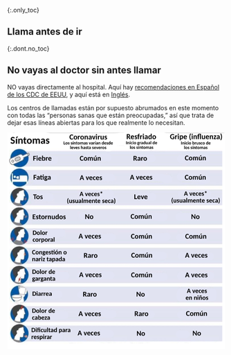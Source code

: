 {:.only_toc}
## Llama antes de ir 

{:.dont.no_toc}
## No vayas al doctor sin antes llamar

NO vayas directamente al hospital. Aquí hay [recomendaciones en Español de los CDC de EEUU](https://www.cdc.gov/coronavirus/2019-ncov/downloads/sick-with-2019-nCoV-fact-sheet-sp.pdf), y aquí está en [Inglés](https://www.cdc.gov/coronavirus/2019-ncov/about/steps-when-sick.html). 
 
Los centros de llamadas están por supuesto abrumados en este momento con todas las “personas sanas que están preocupadas,” así que trata de dejar esas líneas abiertas para los que realmente lo necesitan. 

![](images/es/Sintomas-COVID19.png)
